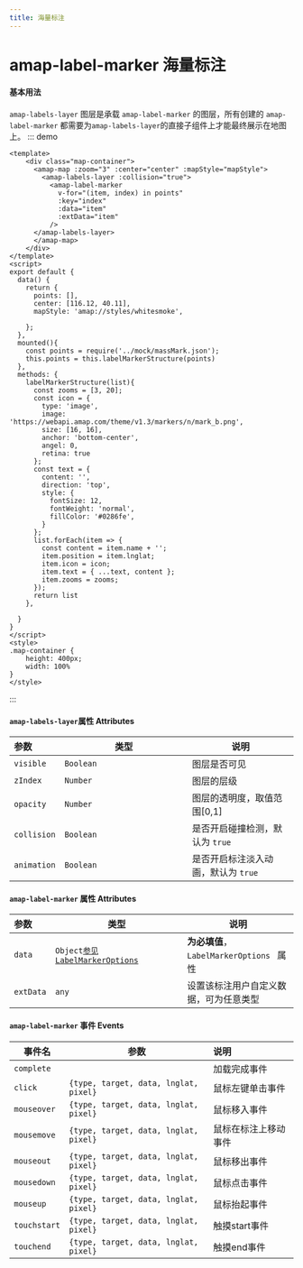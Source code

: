 ```yaml
---
title: 海量标注
---
```

# amap-label-marker 海量标注
#### 基本用法
`amap-labels-layer` 图层是承载 `amap-label-marker` 的图层，所有创建的 `amap-label-marker` 都需要为`amap-labels-layer`的直接子组件上才能最终展示在地图上。
::: demo  
``` vue
<template>
	<div class="map-container">
      <amap-map :zoom="3" :center="center" :mapStyle="mapStyle">
        <amap-labels-layer :collision="true">
          <amap-label-marker
            v-for="(item, index) in points"
            :key="index"
            :data="item"
            :extData="item"
          />
      </amap-labels-layer>
      </amap-map>
    </div>
</template>
<script>
export default {
  data() {
    return {
      points: [],
      center: [116.12, 40.11],
      mapStyle: 'amap://styles/whitesmoke',
    
    };
  },
  mounted(){
    const points = require('../mock/massMark.json');
    this.points = this.labelMarkerStructure(points)
  },
  methods: {
    labelMarkerStructure(list){
      const zooms = [3, 20];
      const icon = {
        type: 'image',
        image: 'https://webapi.amap.com/theme/v1.3/markers/n/mark_b.png',
        size: [16, 16],
        anchor: 'bottom-center',
        angel: 0,
        retina: true
      };
      const text = {
        content: '',
        direction: 'top',
        style: {
          fontSize: 12,
          fontWeight: 'normal',
          fillColor: '#0286fe',
        }
      };
      list.forEach(item => {
        const content = item.name + '';
        item.position = item.lnglat;
        item.icon = icon;
        item.text = { ...text, content };
        item.zooms = zooms;
      });
      return list
    },

  }
}
</script>
<style>
.map-container {
    height: 400px;
    width: 100%
}
</style>
```
::: 

#### `amap-labels-layer`属性   Attributes


| 参数           | 类型                       | 说明                                                         |
| :------------- | -------------------------- | ------------------------------------------------------------ |
| `visible`         | `Boolean` <img width=250/>                     | 图层是否可见 |
| `zIndex`       | `Number`                   | 图层的层级                                          |
| `opacity`      | `Number`                   | 图层的透明度，取值范围[0,1]                                  |
| `collision`        | `Boolean`                    | 	是否开启碰撞检测，默认为 `true`                                         |
| `animation` | `Boolean`                  | 是否开启标注淡入动画，默认为 `true`             |

#### `amap-label-marker` 属性  Attributes

| 参数           | 类型                       | 说明                                                         |
| :------------- | -------------------------- | ------------------------------------------------------------ |
| `data`         | `Object`[`参见LabelMarkerOptions`](https://lbs.amap.com/api/javascript-api/reference/overlay#labelMarker) <img width=250/>                     | **为必填值**，`LabelMarkerOptions ` 属性 |
| `extData`      | `any ` |                                 设置该标注用户自定义数据，可为任意类型 |


#### `amap-label-marker` 事件 Events

| 事件名       | 参数     | 说明                                   |
| ------------ | -------- | :------------------------------------- |
| `complete`   |          | 加载完成事件                     |
| `click`      | `{type, target, data, lnglat, pixel}` | 鼠标左键单击事件                       |
| `mouseover`   | `{type, target, data, lnglat, pixel}` | 鼠标移入事件                       |
| `mousemove`  | `{type, target, data, lnglat, pixel}` | 鼠标在标注上移动事件        |
| `mouseout`   | `{type, target, data, lnglat, pixel}` | 鼠标移出事件           |
| `mousedown`  | `{type, target, data, lnglat, pixel}` | 鼠标点击事件 |
| `mouseup`    | `{type, target, data, lnglat, pixel}` | 鼠标抬起事件 |
| `touchstart` | `{type, target, data, lnglat, pixel}` | 触摸start事件     |
| `touchend`   | `{type, target, data, lnglat, pixel}` | 触摸end事件     |
